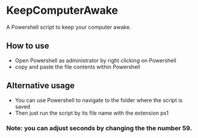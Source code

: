# KeepComputerAwake
A Powershell script to keep your computer awake.

## How to use
* Open Powershell as administrator by right clicking on Powershell
* copy and paste the file contents within Powershell

## Alternative usage
* You can use Powershell to navigate to the folder where the script is saved
* Then just run the script by its file name with the extension ps1

### Note: you can adjust seconds by changing the the number 59.
